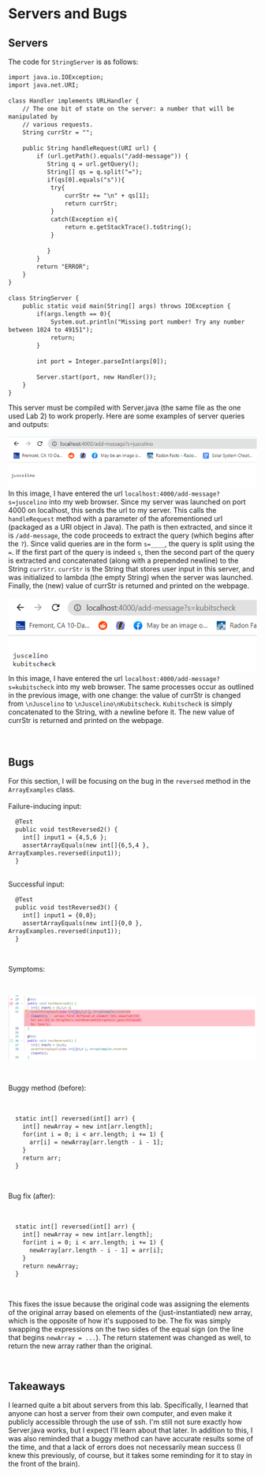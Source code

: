 # Servers and Bugs

## Servers

The code for `StringServer` is as follows:  
```
import java.io.IOException;
import java.net.URI;

class Handler implements URLHandler {
    // The one bit of state on the server: a number that will be manipulated by
    // various requests.
    String currStr = "";

    public String handleRequest(URI url) {
        if (url.getPath().equals("/add-message")) {
           String q = url.getQuery();
           String[] qs = q.split("=");
           if(qs[0].equals("s")){
            try{
                currStr += "\n" + qs[1];
                return currStr;
            }
            catch(Exception e){
                return e.getStackTrace().toString();
            }
                
           }
        }
        return "ERROR";
    }
}

class StringServer {
    public static void main(String[] args) throws IOException {
        if(args.length == 0){
            System.out.println("Missing port number! Try any number between 1024 to 49151");
            return;
        }

        int port = Integer.parseInt(args[0]);

        Server.start(port, new Handler());
    }
}
```  
This server must be compiled with Server.java (the same file as the one used Lab 2) to work properly. Here are some examples of server queries and outputs:  
<br>
![image](sc1.PNG)  
In this image, I have entered the url `localhost:4000/add-message?s=juscelino` into my web browser. Since my server was launched on port 4000 on localhost, this sends the url to my server. This calls the `handleRequest` method with a parameter of the aforementioned url (packaged as a URI object in Java). The path is then extracted, and since it is `/add-message`, the code proceeds to extract the query (which begins after the `?`). Since valid queries are in the form `s=____`, the query is split using the `=`. If the first part of the query is indeed `s`, then the second part of the query is extracted and concatenated (along with a prepended newline) to the String `currStr`. `currStr` is the String that stores user input in this server, and was initialized to lambda (the empty String) when the server was launched. Finally, the (new) value of currStr is returned and printed on the webpage.  
<br>
![image](sc2.PNG)
<br>
In this image, I have entered the url `localhost:4000/add-message?s=kubitscheck` into my web browser. The same processes occur as outlined in the previous image, with one change: the value of currStr is changed from `\nJuscelino` to `\nJuscelino\nKubitscheck`. `Kubitscheck` is simply concatenated to the String, with a newline before it. The new value of currStr is returned and printed on the webpage.
<br><br><br>

## Bugs

For this section, I will be focusing on the bug in the `reversed` method in the `ArrayExamples` class. <br>
<br>
Failure-inducing input: 
<br>
```
  @Test
  public void testReversed2() {
    int[] input1 = {4,5,6 };
    assertArrayEquals(new int[]{6,5,4 }, ArrayExamples.reversed(input1));
  }
```
<br>
Successful input:
<br>

```
  @Test
  public void testReversed3() {
    int[] input1 = {0,0};
    assertArrayEquals(new int[]{0,0 }, ArrayExamples.reversed(input1));
  }
```

<br>

Symptoms:

<br>

![image](sc3.png)

<br>

Buggy method (before):

<br>

```
  static int[] reversed(int[] arr) {
    int[] newArray = new int[arr.length];
    for(int i = 0; i < arr.length; i += 1) {
      arr[i] = newArray[arr.length - i - 1];
    }
    return arr;
  }
```
<br>

Bug fix (after):

<br>

```
  static int[] reversed(int[] arr) {
    int[] newArray = new int[arr.length];
    for(int i = 0; i < arr.length; i += 1) {
      newArray[arr.length - i - 1] = arr[i];
    }
    return newArray;
  }
```

<br>

This fixes the issue because the original code was assigning the elements of the original array based on elements of the (just-instantiated) new array, which is the opposite of how it's supposed to be. The fix was simply swapping the expressions on the two sides of the equal sign (on the line that begins `newArray = ...`). The return statement was changed as well, to return the new array rather than the original.

<br>

## Takeaways

I learned quite a bit about servers from this lab. Specifically, I learned that anyone can host a server from their own computer, and even make it publicly accessible through the use of ssh. I'm still not sure exactly how Server.java works, but I expect I'll learn about that later. In addition to this, I was also reminded that a buggy method can have accurate results some of the time, and that a lack of errors does not necessarily mean success (I knew this previously, of course, but it takes some reminding for it to stay in the front of the brain).
